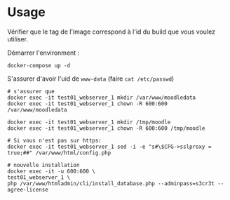 # Usage

Vérifier que le tag de l'image correspond à l'id du build que vous voulez utiliser.

Démarrer l'environment :
```
docker-compose up -d
```

S'assurer d'avoir l'uid de `www-data` (faire `cat /etc/passwd`)

```
# s'assurer que 
docker exec -it test01_webserver_1 mkdir /var/www/moodledata
docker exec -it test01_webserver_1 chown -R 600:600 /var/www/moodledata

docker exec -it test01_webserver_1 mkdir /tmp/moodle
docker exec -it test01_webserver_1 chown -R 600:600 /tmp/moodle

# Si vous n'est pas sur https:
docker exec -it test01_webserver_1 sed -i -e "s#\$CFG->sslproxy = true;##" /var/www/html/config.php

# nouvelle installation
docker exec -it -u 600:600 \ 
test01_webserver_1 \
php /var/www/htmladmin/cli/install_database.php --adminpass=s3cr3t --agree-license

```